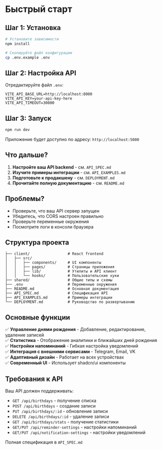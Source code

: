 # Быстрый старт

## Шаг 1: Установка

```bash
# Установите зависимости
npm install

# Скопируйте файл конфигурации
cp .env.example .env
```

## Шаг 2: Настройка API

Отредактируйте файл `.env`:

```env
VITE_API_BASE_URL=http://localhost:8000
VITE_API_KEY=your-api-key-here
VITE_API_TIMEOUT=30000
```

## Шаг 3: Запуск

```bash
npm run dev
```

Приложение будет доступно по адресу: `http://localhost:5000`

## Что дальше?

1. **Настройте ваш API backend** - см. `API_SPEC.md`
2. **Изучите примеры интеграции** - см. `API_EXAMPLES.md`
3. **Подготовьте к продакшену** - см. `DEPLOYMENT.md`
4. **Прочитайте полную документацию** - см. `README.md`

## Проблемы?

- Проверьте, что ваш API сервер запущен
- Убедитесь, что CORS настроен правильно
- Проверьте переменные окружения
- Посмотрите логи в консоли браузера

## Структура проекта

```
├── client/                 # React frontend
│   ├── src/
│   │   ├── components/     # UI компоненты
│   │   ├── pages/          # Страницы приложения
│   │   ├── lib/            # Утилиты и API клиент
│   │   └── hooks/          # Пользовательские хуки
├── shared/                 # Общие типы и схемы
├── .env                    # Переменные окружения
├── README.md               # Основная документация
├── API_SPEC.md             # Спецификация API
├── API_EXAMPLES.md         # Примеры интеграции
└── DEPLOYMENT.md           # Руководство по развертыванию
```

## Основные функции

✅ **Управление днями рождения** - Добавление, редактирование, удаление записей  
✅ **Статистика** - Отображение аналитики и ближайших дней рождения  
✅ **Настройки напоминаний** - Гибкая настройка уведомлений  
✅ **Интеграция с внешними сервисами** - Telegram, Email, VK  
✅ **Адаптивный дизайн** - Работает на всех устройствах  
✅ **Современный UI** - Использует shadcn/ui компоненты  

## Требования к API

Ваш API должен поддерживать:
- `GET /api/birthdays` - получение списка
- `POST /api/birthdays` - создание записи
- `PUT /api/birthdays/:id` - обновление записи
- `DELETE /api/birthdays/:id` - удаление записи
- `GET /api/birthdays/stats` - получение статистики
- `GET/PUT /api/reminder-settings` - настройки напоминаний
- `GET/PUT /api/notification-settings` - настройки уведомлений

Полная спецификация в `API_SPEC.md`